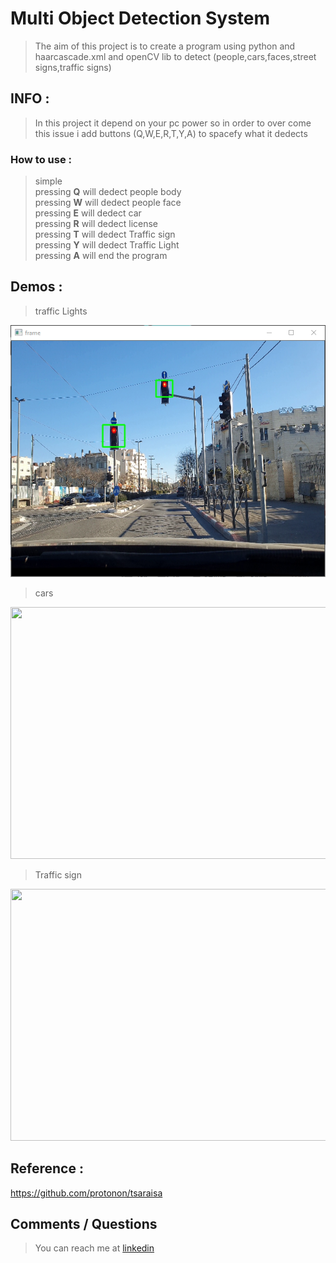 # Multi Object Detection System
>The aim of this project is to create a program using python and haarcascade.xml and openCV lib to detect (people,cars,faces,street signs,traffic signs)

## INFO :
>In this project it depend on your pc power so in order to over come this issue i add buttons (Q,W,E,R,T,Y,A) to spacefy what it dedects
### How to use :
>simple<br/>
>pressing **Q** will dedect people body<br/>
>pressing **W** will dedect people face<br/>
>pressing **E** will dedect car<br/>
>pressing **R** will dedect license<br/>
>pressing **T** will dedect Traffic sign<br/>
>pressing **Y** will dedect Traffic Light<br/>
>pressing **A** will end the program<br/>

## Demos :
>traffic Lights<br/>
<img src="https://github.com/Khalididies/Multi-Object-Detection-System/blob/main/Images/traffic%20Lights.png" width="600" height="403">

>cars<br/>
<img src="https://github.com/Khalididies/Multi-Object-Detection-System/blob/main/Images/cars.png" width="600" height="403">

>Traffic sign<br/>
<img src="https://github.com/Khalididies/Multi-Object-Detection-System/blob/main/Images/Traffic%20sign.png" width="600" height="403">

## Reference : 
https://github.com/protonon/tsaraisa

## Comments / Questions
>You can reach me at [linkedin](https://www.linkedin.com/in/khalid-dies-195797203/)
